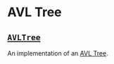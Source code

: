 # AVL Tree

## [`AVLTree`](Program.java)

An implementation of an [AVL Tree](https://en.wikipedia.org/wiki/AVL_tree).
